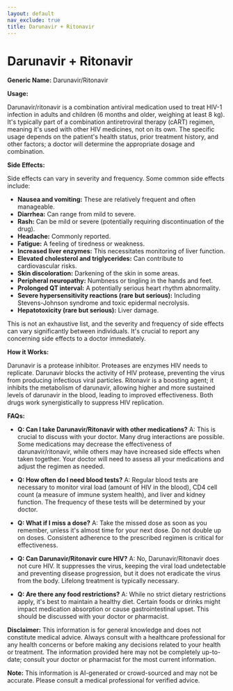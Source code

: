 ```yaml
---
layout: default
nav_exclude: true
title: Darunavir + Ritonavir
---
```


# Darunavir + Ritonavir

**Generic Name:** Darunavir/Ritonavir

**Usage:**

Darunavir/ritonavir is a combination antiviral medication used to treat HIV-1 infection in adults and children (6 months and older, weighing at least 8 kg).  It's typically part of a combination antiretroviral therapy (cART) regimen, meaning it's used with other HIV medicines, not on its own.  The specific usage depends on the patient's health status, prior treatment history, and other factors; a doctor will determine the appropriate dosage and combination.

**Side Effects:**

Side effects can vary in severity and frequency.  Some common side effects include:

* **Nausea and vomiting:** These are relatively frequent and often manageable.
* **Diarrhea:** Can range from mild to severe.
* **Rash:** Can be mild or severe (potentially requiring discontinuation of the drug).
* **Headache:**  Commonly reported.
* **Fatigue:**  A feeling of tiredness or weakness.
* **Increased liver enzymes:** This necessitates monitoring of liver function.
* **Elevated cholesterol and triglycerides:**  Can contribute to cardiovascular risks.
* **Skin discoloration:** Darkening of the skin in some areas.
* **Peripheral neuropathy:** Numbness or tingling in the hands and feet.
* **Prolonged QT interval:** A potentially serious heart rhythm abnormality.
* **Severe hypersensitivity reactions (rare but serious):** Including Stevens-Johnson syndrome and toxic epidermal necrolysis.
* **Hepatotoxicity (rare but serious):** Liver damage.


This is not an exhaustive list, and the severity and frequency of side effects can vary significantly between individuals.  It's crucial to report any concerning side effects to a doctor immediately.

**How it Works:**

Darunavir is a protease inhibitor.  Proteases are enzymes HIV needs to replicate. Darunavir blocks the activity of HIV protease, preventing the virus from producing infectious viral particles. Ritonavir is a boosting agent; it inhibits the metabolism of darunavir, allowing higher and more sustained levels of darunavir in the blood, leading to improved effectiveness.  Both drugs work synergistically to suppress HIV replication.


**FAQs:**

* **Q: Can I take Darunavir/Ritonavir with other medications?**  A:  This is crucial to discuss with your doctor. Many drug interactions are possible.  Some medications may decrease the effectiveness of darunavir/ritonavir, while others may have increased side effects when taken together.  Your doctor will need to assess all your medications and adjust the regimen as needed.

* **Q: How often do I need blood tests?** A: Regular blood tests are necessary to monitor viral load (amount of HIV in the blood), CD4 cell count (a measure of immune system health), and liver and kidney function. The frequency of these tests will be determined by your doctor.

* **Q:  What if I miss a dose?** A:  Take the missed dose as soon as you remember, unless it's almost time for your next dose.  Do not double up on doses.  Consistent adherence to the prescribed regimen is critical for effectiveness.

* **Q: Can Darunavir/Ritonavir cure HIV?** A: No, Darunavir/Ritonavir does not cure HIV. It suppresses the virus, keeping the viral load undetectable and preventing disease progression, but it does not eradicate the virus from the body.  Lifelong treatment is typically necessary.

* **Q:  Are there any food restrictions?** A:  While no strict dietary restrictions apply, it's best to maintain a healthy diet.  Certain foods or drinks might impact medication absorption or cause gastrointestinal upset.  This should be discussed with your doctor or pharmacist.

**Disclaimer:** This information is for general knowledge and does not constitute medical advice. Always consult with a healthcare professional for any health concerns or before making any decisions related to your health or treatment.  The information provided here may not be completely up-to-date; consult your doctor or pharmacist for the most current information.


**Note:** This information is AI-generated or crowd-sourced and may not be accurate. Please consult a medical professional for verified advice.